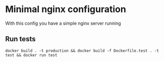 # Minimal nginx configuration
With this config you have a simple nginx server running

## Run tests
```
docker build . -t production && docker build -f Dockerfile.test . -t test && docker run test
```
